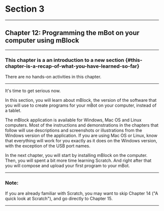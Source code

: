 # Section 3

---

## Chapter 12: Programming the mBot on your computer using mBlock

---

### This chapter is a an introduction to a new section {#this-chapter-is-a-recap-of-what-you-have-learned-so-far}

There are no hands-on activities in this chapter.

---

It's time to get serious now.

In this section, you will learn about mBlock, the version of the software that you will use to create programs for your mBot on your computer, instead of a tablet.

The mBlock application is available for Windows, Mac OS and Linux computers. Most of the instructions and demonstrations in the chapters that follow will use descriptions and screenshots or illustrations from the Windows version of the application. If you are using Mac OS or Linux, know that everything will work for you exactly as it does on the Windows version, with the exception of the USB port names.

In the next chapter, you will start by installing mBlock on the computer. Then, you will spent a bit more time learning Scratch. And right after that you will compose and upload your first program to your mBot.

---

### Note:

If you are already familiar with Scratch, you may want to skip Chapter 14 \("A quick look at Scratch"\), and go directly to Chapter 15.

---



